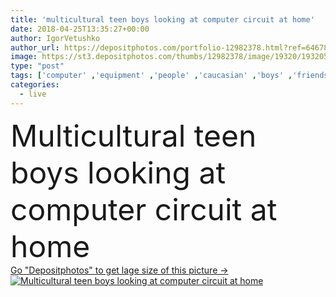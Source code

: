 ```yaml
---
title: 'multicultural teen boys looking at computer circuit at home'
date: 2018-04-25T13:35:27+00:00
author: IgorVetushko
author_url: https://depositphotos.com/portfolio-12982378.html?ref=64678756
image: https://st3.depositphotos.com/thumbs/12982378/image/19320/193205722/api_thumb_450.jpg?forcejpeg=true
type: "post"
tags: ['computer' ,'equipment' ,'people' ,'caucasian' ,'boys' ,'friendship' ,'male' ,'connection' ,'electrical' ,'hardware' ,'tech' ,'technology' ,'home' ,'communication' ,'electronic' ,'together' ,'togetherness' ,'friends' ,'looking' ,'indoors' ,'tools' ,'science' ,'engineering' ,'apartment' ,'casual' ,'technical' ,'teens' ,'circuit' ,'motherboard' ,'teenagers' ,'multicultural' ,'multiethnic' ,'interracial' ,'copy space' ,'selective focus' ,'african american' ,'Living Room' ,'black boy' ]
categories: 
  - live
---
```

<div aling="center">
            <font size="60"> Multicultural teen boys looking at computer circuit at home</font>   
</div>
<div>
    <a href='https://st3.depositphotos.com/thumbs/12982378/image/19320/193205722/api_thumb_450.jpg?forcejpeg=true?ref=64678756' target=_blank > Go "Depositphotos" to get lage size of this picture ->
        <img href='https://st3.depositphotos.com/thumbs/12982378/image/19320/193205722/api_thumb_450.jpg?forcejpeg=true?ref=64678756' src='https://st3.depositphotos.com/12982378/19320/i/950/depositphotos_193205722-stock-photo-multicultural-teen-boys-looking-computer.jpg?forcejpeg=true' alt='Multicultural teen boys looking at computer circuit at home' >
    </a>
</div>
